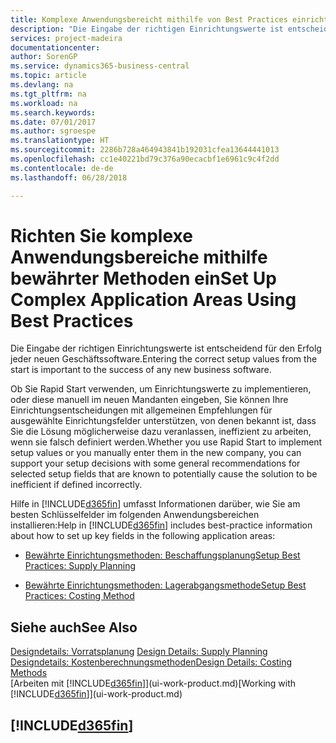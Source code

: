 ```yaml
---
title: Komplexe Anwendungsbereicht mithilfe von Best Practices einrichten | Microsoft Docs
description: "Die Eingabe der richtigen Einrichtungswerte ist entscheidend für den Erfolg jeder neuen Geschäftssoftware."
services: project-madeira
documentationcenter: 
author: SorenGP
ms.service: dynamics365-business-central
ms.topic: article
ms.devlang: na
ms.tgt_pltfrm: na
ms.workload: na
ms.search.keywords: 
ms.date: 07/01/2017
ms.author: sgroespe
ms.translationtype: HT
ms.sourcegitcommit: 2286b728a464943841b192031cfea13644441013
ms.openlocfilehash: cc1e40221bd79c376a90ecacbf1e6961c9c4f2dd
ms.contentlocale: de-de
ms.lasthandoff: 06/28/2018

---
```

# <a name="set-up-complex-application-areas-using-best-practices"></a><span data-ttu-id="980d8-103">Richten Sie komplexe Anwendungsbereiche mithilfe bewährter Methoden ein</span><span class="sxs-lookup"><span data-stu-id="980d8-103">Set Up Complex Application Areas Using Best Practices</span></span>
<span data-ttu-id="980d8-104">Die Eingabe der richtigen Einrichtungswerte ist entscheidend für den Erfolg jeder neuen Geschäftssoftware.</span><span class="sxs-lookup"><span data-stu-id="980d8-104">Entering the correct setup values from the start is important to the success of any new business software.</span></span>  

 <span data-ttu-id="980d8-105">Ob Sie Rapid Start  verwenden, um Einrichtungswerte zu implementieren, oder diese manuell im neuen Mandanten eingeben, Sie können Ihre Einrichtungsentscheidungen mit allgemeinen Empfehlungen für ausgewählte Einrichtungsfelder unterstützen, von denen bekannt ist, dass Sie die Lösung möglicherweise dazu veranlassen, ineffizient zu arbeiten, wenn sie falsch definiert werden.</span><span class="sxs-lookup"><span data-stu-id="980d8-105">Whether you use Rapid Start to implement setup values or you manually enter them in the new company, you can support your setup decisions with some general recommendations for selected setup fields that are known to potentially cause the solution to be inefficient if defined incorrectly.</span></span>  

 <span data-ttu-id="980d8-106">Hilfe in [!INCLUDE[d365fin](includes/d365fin_md.md)] umfasst Informationen darüber, wie Sie am besten Schlüsselfelder im folgenden Anwendungsbereichen installieren:</span><span class="sxs-lookup"><span data-stu-id="980d8-106">Help in [!INCLUDE[d365fin](includes/d365fin_md.md)] includes best-practice information about how to set up key fields in the following application areas:</span></span>  

-   [<span data-ttu-id="980d8-107">Bewährte Einrichtungsmethoden: Beschaffungsplanung</span><span class="sxs-lookup"><span data-stu-id="980d8-107">Setup Best Practices: Supply Planning</span></span>](setup-best-practices-supply-planning.md)  

-   [<span data-ttu-id="980d8-108">Bewährte Einrichtungsmethoden: Lagerabgangsmethode</span><span class="sxs-lookup"><span data-stu-id="980d8-108">Setup Best Practices: Costing Method</span></span>](setup-best-practices-costing-method.md)  

## <a name="see-also"></a><span data-ttu-id="980d8-109">Siehe auch</span><span class="sxs-lookup"><span data-stu-id="980d8-109">See Also</span></span>  
<span data-ttu-id="980d8-110">[Designdetails: Vorratsplanung](design-details-supply-planning.md) </span><span class="sxs-lookup"><span data-stu-id="980d8-110">[Design Details: Supply Planning](design-details-supply-planning.md) </span></span>  
[<span data-ttu-id="980d8-111">Designdetails: Kostenberechnungsmethoden</span><span class="sxs-lookup"><span data-stu-id="980d8-111">Design Details: Costing Methods</span></span>](design-details-costing-methods.md)  
<span data-ttu-id="980d8-112">[Arbeiten mit [!INCLUDE[d365fin](includes/d365fin_md.md)]](ui-work-product.md)</span><span class="sxs-lookup"><span data-stu-id="980d8-112">[Working with [!INCLUDE[d365fin](includes/d365fin_md.md)]](ui-work-product.md)</span></span>

## [!INCLUDE[d365fin](includes/free_trial_md.md)]  
 

